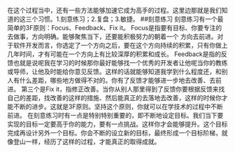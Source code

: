 在这个过程当中，还有一些方法能够加速它成为高手的过程。这里边那就是我们知道的这三个习惯。1.刻意练习；2.复盘；3.敏捷。
##刻意练习
刻意练习有一个最简单的3F原则：Focus、Feedback、Fix it。
Focus是指要有目标、你要专注的去做事，方向明确。能够聚焦当下，还要能积极努力的朝着一个 方向去前进。对于软件开发而言，你选定了一个方向之后，要在这个方向持续的积累，只有你做上几年时间，才有可能在一个方向上有比较深厚的积累和成长。
Feedback是指的反馈也就是说呢我在学习的时候那你最好能够找一个优秀的开发者让他呢当你的教练或导师，让他及时能给你意见反馈。这样的话就能够知道我学到什么程度还，和别人有什么差距，哪些地方做得不对的。你有了反馈才能够进一步地去改善、去前进。
第三个是Fix it，指修正改善。当你从别人那里得到了反馈你要根据反馈来找自己的差距，找改善的这样的措施、然后能真正的去落地去改善，这样的时候你才能不断的进步。这就是3F原则。坚持这个原则，你就可以在学技术的过程中不断前进。
在刻意练习时有一点是特别特别重要的，即不断地设定目标。我们当下要实现的目标一定要高于你的能力，要有一点挑战。这样你才会能够提升。这个目标完成再设计另外一个目标。你会不断的设立新的目标，最终形成一个目标阶梯，就像登山一样，经历了这样的过程，才能真正的取得成就。